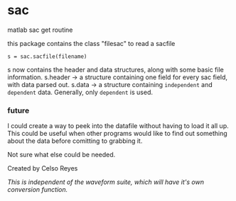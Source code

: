 # sac
matlab sac get routine

this package contains the class "filesac"
to read a sacfile

`s = sac.sacfile(filename)`

s now contains the header and data structures, along with some basic file information.
s.header -> a structure containing one field for every sac field, with data parsed out.
s.data -> a structure containing `independent` and `dependent` data.  Generally, only 
`dependent` is used.

### future
I could create a way to peek into the datafile without having to load it all up. This could be useful
when other programs would like to find out something about the data before comitting to grabbing it.

Not sure what else could be needed.


Created by Celso Reyes

_This is independent of the waveform suite, which will have it's own conversion function._
